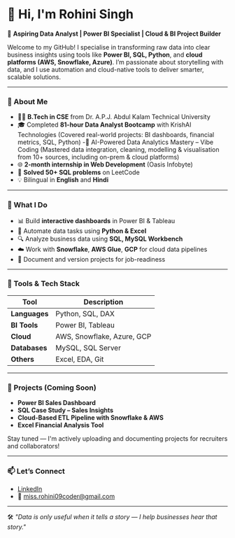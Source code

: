 # 👋 Hi, I'm Rohini Singh

🎯 **Aspiring Data Analyst | Power BI Specialist | Cloud & BI Project Builder**

Welcome to my GitHub! I specialise in transforming raw data into clear business insights using tools like **Power BI, SQL, Python**, and **cloud platforms (AWS, Snowflake, Azure)**. I’m passionate about storytelling with data, and I use automation and cloud-native tools to deliver smarter, scalable solutions.

---

### 📌 About Me

- 👩‍🎓 **B.Tech in CSE** from Dr. A.P.J. Abdul Kalam Technical University  
- 🎓 Completed **81-hour Data Analyst Bootcamp** with KrishAI Technologies (Covered real-world projects: BI dashboards, financial metrics, SQL, Python)
-🧠 AI-Powered Data Analytics Mastery – Vibe Coding (Mastered data integration, cleaning, modelling & visualisation from 10+ sources, including on-prem & cloud platforms)
- 🌐 **2-month internship in Web Development** (Oasis Infobyte)  
- 🏅 **Solved 50+ SQL problems** on LeetCode  
- 💡 Bilingual in **English** and **Hindi**

---

### 💼 What I Do

- 📊 Build **interactive dashboards** in Power BI & Tableau  
- 🐍 Automate data tasks using **Python & Excel**  
- 🔍 Analyze business data using **SQL, MySQL Workbench**  
- ☁️ Work with **Snowflake**, **AWS Glue**, **GCP** for cloud data pipelines  
- 📁 Document and version projects for job-readiness

---

### 🧰 Tools & Tech Stack

| Tool | Description |
|------|-------------|
| **Languages** | Python, SQL, DAX |
| **BI Tools** | Power BI, Tableau |
| **Cloud** | AWS, Snowflake, Azure, GCP |
| **Databases** | MySQL, SQL Server |
| **Others** | Excel, EDA, Git |

---

### 📂 Projects (Coming Soon)

- **Power BI Sales Dashboard**  
- **SQL Case Study – Sales Insights**  
- **Cloud-Based ETL Pipeline with Snowflake & AWS**  
- **Excel Financial Analysis Tool**  

Stay tuned — I'm actively uploading and documenting projects for recruiters and collaborators!

---

### 📫 Let’s Connect

- [LinkedIn](https://www.linkedin.com/in/rohini-singh-8a97a1229 ) 
- 📧 miss.rohini09coder@gmail.com

---

🛠️ *"Data is only useful when it tells a story — I help businesses hear that story."*
